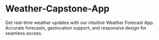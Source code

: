 # Weather-Capstone-App
Get real-time weather updates with our intuitive Weather Forecast App. Accurate forecasts, geolocation support, and responsive design for seamless access.

